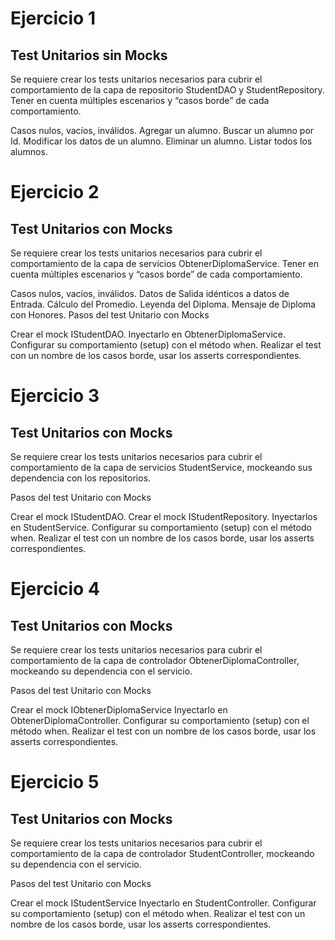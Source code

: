 # Ejercicio 1
## Test Unitarios sin Mocks

Se requiere crear los tests unitarios necesarios para cubrir el comportamiento de la capa de repositorio StudentDAO y StudentRepository. Tener en cuenta múltiples escenarios y “casos borde” de cada comportamiento.

Casos nulos, vacíos, inválidos.
Agregar un alumno.
Buscar un alumno por Id.
Modificar los datos de un alumno.
Eliminar un alumno.
Listar todos los alumnos.

# Ejercicio 2
## Test Unitarios con Mocks

Se requiere crear los tests unitarios necesarios para cubrir el comportamiento de la capa de servicios ObtenerDiplomaService. Tener en cuenta múltiples escenarios y “casos borde” de cada comportamiento.

Casos nulos, vacíos, inválidos.
Datos de Salida idénticos a datos de Entrada.
Cálculo del Promedio.
Leyenda del Diploma.
Mensaje de Diploma con Honores.
Pasos del test Unitario con Mocks

Crear el mock IStudentDAO.
Inyectarlo en ObtenerDiplomaService.
Configurar su comportamiento (setup) con el método when.
Realizar el test con un nombre de los casos borde, usar los asserts correspondientes.

# Ejercicio 3
## Test Unitarios con Mocks

Se requiere crear los tests unitarios necesarios para cubrir el comportamiento de la capa de servicios StudentService, mockeando sus dependencia con los repositorios.

Pasos del test Unitario con Mocks

Crear el mock IStudentDAO.
Crear el mock IStudentRepository.
Inyectarlos en StudentService.
Configurar su comportamiento (setup) con el método when.
Realizar el test con un nombre de los casos borde, usar los asserts correspondientes.

# Ejercicio 4
## Test Unitarios con Mocks

Se requiere crear los tests unitarios necesarios para cubrir el comportamiento de la capa de controlador ObtenerDiplomaController, mockeando su dependencia con el servicio.

Pasos del test Unitario con Mocks

Crear el mock IObtenerDiplomaService
Inyectarlo en ObtenerDiplomaController.
Configurar su comportamiento (setup) con el método when.
Realizar el test con un nombre de los casos borde, usar los asserts correspondientes.

# Ejercicio 5 
## Test Unitarios con Mocks

Se requiere crear los tests unitarios necesarios para cubrir el comportamiento de la capa de controlador StudentController, mockeando su dependencia con el servicio.

Pasos del test Unitario con Mocks

Crear el mock IStudentService
Inyectarlo en StudentController.
Configurar su comportamiento (setup) con el método when.
Realizar el test con un nombre de los casos borde, usar los asserts correspondientes.